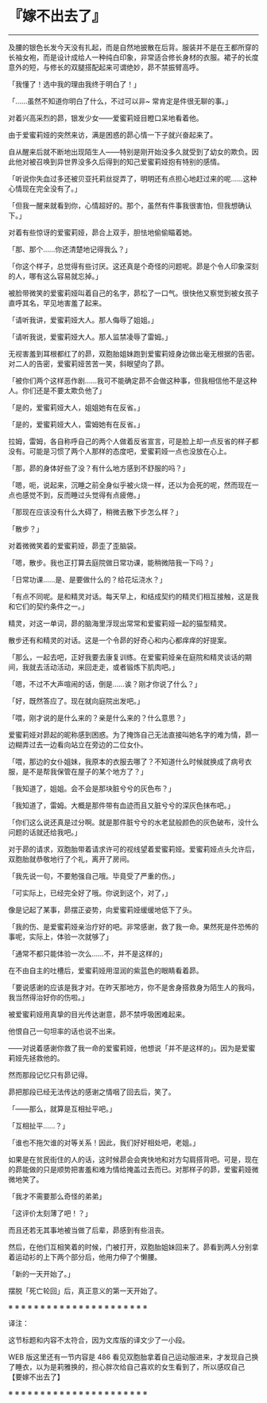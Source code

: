 # 『嫁不出去了』

------

及腰的银色长发今天没有扎起，而是自然地披散在后背。服装并不是在王都所穿的长袖女袍，而是设计成给人一种纯白印象，非常适合修长身材的衣服。裙子的长度意外的短，与修长的双腿搭配起来可谓绝妙，昴不禁振臂高呼。

「我懂了！选中我的理由我终于明白了！」

「……虽然不知道你明白了什么，不过可以非~ 常肯定是件很无聊的事。」

对着兴高采烈的昴，银发少女——爱蜜莉娅目瞪口呆地看着他。

由于爱蜜莉娅的突然来访，满是困惑的昴心情一下子就兴奋起来了。

自从醒来后就不断地出现陌生人——特别是刚开始没多久就受到了幼女的欺负。因此他对被召唤到异世界没多久后得到的知己爱蜜莉娅抱有特别的感情。

「听说你失血过多还被贝亚托莉丝捉弄了，明明还有点担心地赶过来的呢……这种心情现在完全没有了。」

「但我一醒来就看到你，心情超好的。那个，虽然有件事我很害怕，但我想确认下。」

对着有些惊讶的爱蜜莉娅，昴合上双手，胆怯地偷偷瞄着她。

「那、那个……你还清楚地记得我么？」

「你这个样子，总觉得有些讨厌。这还真是个奇怪的问题呢。昴是个令人印象深刻的人，哪有这么容易就忘掉。」

被脸带微笑的爱蜜莉娅叫着自己的名字，昴松了一口气。很快他又察觉到被女孩子直呼其名，罕见地害羞了起来。

「请听我讲，爱蜜莉娅大人。那人侮辱了姐姐。」

「请听我说，爱蜜莉娅大人。那人监禁凌辱了雷姆。」

无视害羞到耳根都红了的昴，双胞胎姐妹跑到爱蜜莉娅身边做出毫无根据的告密。对二人的告密，爱蜜莉娅苦苦一笑，斜眼望向了昴。

「被你们两个这样恶作剧……我可不能确定昴不会做这种事，但我相信他不是这种人。你们还是不要太欺负他了」

「是的，爱蜜莉娅大人，姐姐她有在反省。」

「是的，爱蜜莉娅大人，雷姆她有在反省。」

拉姆，雷姆，各自称呼自己的两个人做着反省宣言，可是脸上却一点反省的样子都没有。可能是习惯了两个人那样的态度吧，爱蜜莉娅一点也没放在心上。

「那，昴的身体好些了没？有什么地方感到不舒服的吗？」

「嗯，呃，说起来，沉睡之前全身似乎被火烧一样，还以为会死的呢，然而现在一点也感觉不到，反而睡过头觉得有点疲倦。」

「那现在应该没有什么大碍了，稍微去散下步怎么样？」

「散步？」

对着微微笑着的爱蜜莉娅，昴歪了歪脑袋。

「嗯，散步。我也正打算去庭院做日常功课，能稍微陪我一下吗？」

「日常功课……是、是要做什么的？给花坛浇水？」

「有点不同呢。是和精灵对话。每天早上，和结成契约的精灵们相互接触，这是我和它们的契约条件之一。」

精灵，对这一单词，昴的脑海里浮现出常常和爱蜜莉娅一起的猫型精灵。

散步还有和精灵的对话。这是一个令昴的好奇心和内心都痒痒的好提案。

「那么，一起去吧，正好我要去康复训练。在爱蜜莉娅亲在庭院和精灵谈话的期间，我就去活动活动，来回走走，或者锻炼下肌肉吧。」

「嗯，不过不大声喧闹的话，倒是……诶？刚才你说了什么？」

「好，既然答应了。现在就向庭院出发吧。」

「喂，刚才说的是什么来的？亲是什么来的？什么意思？」

爱蜜莉娅对昴起的昵称感到困惑。为了掩饰自己无法直接叫她名字的难为情，昴一边糊弄过去一边看向站立在旁边的二位女仆。

「喂，那边的女仆姐妹，我原本的衣服去哪了？不知道什么时候就换成了病号衣服，是不是帮我保管在屋子的某个地方了？」

「我知道了，姐姐。会不会是那块脏兮兮的灰色布？」

「我知道了，雷姆。大概是那件带有血迹而且又脏兮兮的深灰色抹布吧。」

「你们这么说还真是过分啊。就是那件脏兮兮的水老鼠般颜色的灰色破布，没什么问题的话就还给我吧。」

对于昴的请求，双胞胎带着请求许可的视线望着爱蜜莉娅。爱蜜莉娅点头允许后，双胞胎就恭敬地行了个礼，离开了房间。

「我先说一句，不要勉强自己哦。毕竟受了严重的伤。」

「可实际上，已经完全好了哦。你说到这个，对了，」

像是记起了某事，昴摆正姿势，向爱蜜莉娅缓缓地低下了头。

「我的伤、是爱蜜莉娅亲治疗好的吧。非常感谢，救了我一命。果然死是件恐怖的事呢，实际上，体验一次就够了」

「通常不都只能体验一次么……不，并不是这样的」

在不由自主的吐槽后，爱蜜莉娅用湿润的紫蓝色的眼睛看着昴。

「要说感谢的应该是我才对。在昨天那地方，你不是舍身搭救身为陌生人的我吗，我当然得治好你的伤啦。」

被爱蜜莉娅用真挚的目光传达谢意，昴不禁呼吸困难起来。

他恨自己一句坦率的话也说不出来。

——对说着感谢你救了我一命的爱蜜莉娅，他想说「并不是这样的」。因为是爱蜜莉娅先拯救他的。

然而那段记忆只有昴记得。

昴把那段已经无法传达的感谢之情咽了回去后，笑了。

「——那么，就算是互相扯平吧。」

「互相扯平……？」

「谁也不拖欠谁的对等关系！因此，我们好好相处吧，老姐。」

如果是在贫民街住的人的话，这时候昴会会爽快地和对方勾肩搭背吧。可是，现在的昴能做的只是顺势把害羞和难为情给掩盖过去而已。对那样子的昴，爱蜜莉娅微微地笑了。

「我才不需要那么奇怪的弟弟」

「这评价太刻薄了吧！？」

而且还若无其事地被当做了后辈，昴感到有些沮丧。

然后，在他们互相笑着的时候，门被打开，双胞胎姐妹回来了。昴看到两人分别拿着运动衫的上下两个部分后，他用力伸了个懒腰。

「新的一天开始了。」

摆脱「死亡轮回」后，真正意义的第一天开始了。

※ ※ ※ ※ ※ ※ ※ ※ ※ ※ ※ ※ ※ ※ ※ ※ ※ ※ ※ ※ ※ ※

译注：

这节标题和内容不太符合，因为文库版的译文少了一小段。

WEB 版这里还有一节内容是 486 看见双胞胎拿着自己运动服进来，才发现自己换了睡衣，以为是莉雅换的，担心胖次给自己喜欢的女生看到了，所以感叹自己 【要嫁不出去了】

※ ※ ※ ※ ※ ※ ※ ※ ※ ※ ※ ※ ※ ※ ※ ※ ※ ※ ※ ※ ※ ※

